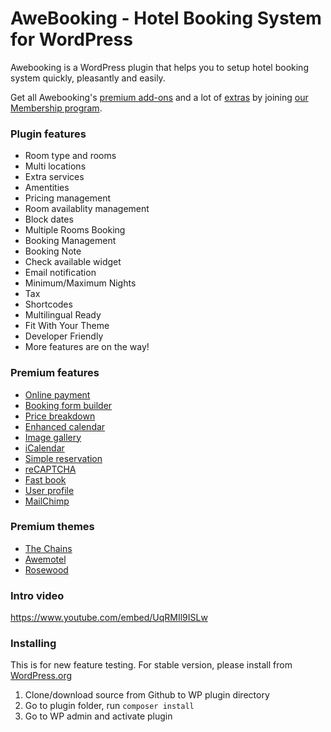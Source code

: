# AweBooking - Hotel Booking System for WordPress

Awebooking is a WordPress plugin that helps you to setup hotel booking system quickly, pleasantly and easily.

Get all Awebooking's [premium add-ons](https://awethemes.com/awebooking) and a lot of [extras](https://awethemes.com/themes) by joining [our Membership program](https://awethemes.com/join).

### Plugin features

* Room type and rooms
* Multi locations
* Extra services
* Amentities
* Pricing management
* Room availablity management
* Block dates
* Multiple Rooms Booking
* Booking Management
* Booking Note
* Check available widget
* Email notification
* Minimum/Maximum Nights
* Tax
* Shortcodes
* Multilingual Ready
* Fit With Your Theme
* Developer Friendly
* More features are on the way!

### Premium features

* [Online payment](https://awethemes.com/awebooking/addon/online-payment)
* [Booking form builder](https://awethemes.com/awebooking/addon/booking-form-builder)
* [Price breakdown](https://awethemes.com/awebooking/addon/price-breakdown)
* [Enhanced calendar](https://awethemes.com/awebooking/addon/enhanced-calendar)
* [Image gallery](https://awethemes.com/awebooking/addon/image-gallery)
* [iCalendar](https://awethemes.com/awebooking/addon/icalendar)
* [Simple reservation](https://awethemes.com/awebooking/addon/simple-reservation)
* [reCAPTCHA](https://awethemes.com/awebooking/addon/recaptcha)
* [Fast book](https://awethemes.com/awebooking/addon/fast-book)
* [User profile](https://awethemes.com/awebooking/addon/user-profile)
* [MailChimp](https://awethemes.com/awebooking/addon/mailchimp)

### Premium themes

* [The Chains](https://awethemes.com/themes/the-chains)
* [Awemotel](https://awethemes.com/themes/awemotel)
* [Rosewood](https://awethemes.com/themes/rosewood)

### Intro video

https://www.youtube.com/embed/UqRMIl9ISLw

### Installing

This is for new feature testing. For stable version, please install from [WordPress.org](https://wordpress.org/plugins/awebooking/)

1. Clone/download source from Github to WP plugin directory
2. Go to plugin folder, run `composer install`
3. Go to WP admin and activate plugin